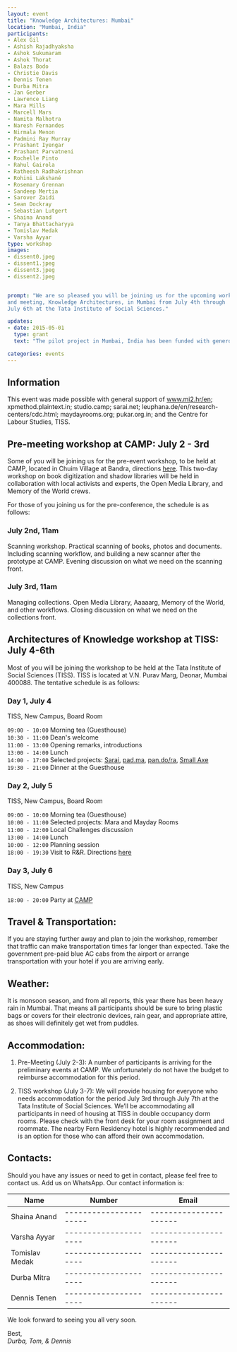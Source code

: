 ```yaml
---
layout: event
title: "Knowledge Architectures: Mumbai"
location: "Mumbai, India"
participants:
- Alex Gil
- Ashish Rajadhyaksha
- Ashok Sukumaram
- Ashok Thorat
- Balazs Bodo
- Christie Davis
- Dennis Tenen
- Durba Mitra
- Jan Gerber
- Lawrence Liang
- Mara Mills
- Marcell Mars
- Namita Malhotra
- Naresh Fernandes
- Nirmala Menon
- Padmini Ray Murray
- Prashant Iyengar
- Prashant Parvatneni
- Rochelle Pinto
- Rahul Gairola
- Ratheesh Radhakrishnan
- Rohini Lakshané
- Rosemary Grennan
- Sandeep Mertia
- Sarover Zaidi
- Sean Dockray
- Sebastian Lutgert
- Shaina Anand
- Tanya Bhattacharyya
- Tomislav Medak
- Varsha Ayyar
type: workshop
images:
- dissent0.jpeg
- dissent1.jpeg
- dissent3.jpeg
- dissent2.jpeg


prompt: "We are so pleased you will be joining us for the upcoming workshop
and meeting, Knowledge Architectures, in Mumbai from July 4th through
July 6th at the Tata Institute of Social Sciences."

updates:
- date: 2015-05-01
  type: grant
  text: "The pilot project in Mumbai, India has been funded with generous support from the President's Global Innovation Fund."

categories: events
---
```


## Information

This event was made possible with general support of www.mi2.hr/en;
xpmethod.plaintext.in; studio.camp; sarai.net;
leuphana.de/en/research-centers/cdc.html; maydayrooms.org; pukar.org.in; and
the Centre for Labour Studies, TISS.

## Pre-meeting workshop at CAMP: July 2 - 3rd

Some of you will be joining us for the pre-event workshop, to be held at CAMP,
located in Chuim Village at Bandra, directions
[here](http://studio.camp/directions.html).  This two-day workshop on book
digitization and shadow libraries will be held in collaboration with local
activists and experts, the Open Media Library, and Memory of the World crews.

For those of you joining us for the pre-conference, the schedule is as
follows:

### July 2nd, 11am

Scanning workshop. Practical scanning of books, photos and documents. Including
scanning workflow, and building a new scanner after the prototype at CAMP.
Evening discussion on what we need on the scanning front.

### July 3rd, 11am

Managing collections. Open Media Library, Aaaaarg, Memory of the
World, and other workflows. Closing discussion on what we need on the
collections front.

## Architectures of Knowledge workshop at TISS: July 4-6th

Most of you will be joining the workshop to be held at the Tata Institute of
Social Sciences (TISS). TISS is located at V.N. Purav Marg, Deonar, Mumbai
400088. The tentative schedule is as follows:

### Day 1, July 4
TISS, New Campus, Board Room

`09:00 - 10:00` Morning tea (Guesthouse)  
`10:30 - 11:00` Dean's welcome  
`11:00 - 13:00` Opening remarks, introductions  
`13:00 - 14:00` Lunch  
`14:00 - 17:00` Selected projects: [Sarai](http://sarai.net),
[pad.ma](http://pad.ma/), [pan.do/ra](http://pan.do/ra), [Small
Axe](http://smallaxe.net/sxarchipelagos/)  
`19:30 - 21:00` Dinner at the Guesthouse

### Day 2, July 5
TISS, New Campus, Board Room

`09:00 - 10:00` Morning tea (Guesthouse)  
`10:00 - 11:00` Selected projects: Mara and Mayday Rooms  
`11:00 - 12:00` Local Challenges discussion  
`13:00 - 14:00` Lunch  
`10:00 - 12:00` Planning session  
`18:00 - 19:30` Visit to R&R. Directions [here](http://aarandaar.net/map.html)  

### Day 3, July 6
TISS, New Campus

`18:00 - 20:00` Party at [CAMP](http://studio.camp/directions.html)

## Travel & Transportation:

If you are staying further away and plan to join the workshop, remember that
traffic can make transportation times far longer than expected. Take the
government pre-paid blue AC cabs from the airport or arrange transportation
with your hotel if you are arriving early.

## Weather:

It is monsoon season, and from all reports, this year there has been heavy
rain in Mumbai. That means all participants should be sure to bring plastic
bags or covers for their electronic devices, rain gear, and appropriate
attire, as shoes will definitely get wet from puddles.

## Accommodation:

1. Pre-Meeting (July 2-3): A number of participants is arriving for the
preliminary events at CAMP. We unfortunately do not have the budget to
reimburse accommodation for this period.

2. TISS workshop (July 3-7): We will provide housing for everyone who needs
accommodation for the period July 3rd through July 7th at the Tata Institute
of Social Sciences. We’ll be accommodating all participants in need of housing
at TISS in double occupancy dorm rooms. Please check with the front desk for
your room assignment and roommate. The nearby Fern Residency hotel is highly
recommended and is an option for those who can afford their own accommodation.

## Contacts:

Should you have any issues or need to get in contact, please feel free to
contact us. Add us on WhatsApp. Our contact information is:

| Name                      | Number               | Email                 |
|---------------------------|----------------------|-----------------------|
| Shaina Anand              |----------------------| ----------------------|
| Varsha Ayyar              | ---------------------| ----------------------|
| Tomislav Medak            | ---------------------| ----------------------|
| Durba Mitra               | ---------------------| ----------------------|
| Dennis Tenen              | ---------------------| ----------------------|

We look forward to seeing you all very soon.

Best,  
*Durba, Tom, & Dennis*


